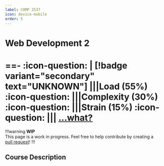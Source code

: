 ```yaml
---
label: COMP 2537
icon: device-mobile
order: 5
---
```

# Web Development 2
==- :icon-question: | [!badge variant="secondary" text="UNKNOWN"]
|||Load (55%)
:icon-question:
|||Complexity (30%)
:icon-question:
|||Strain (15%)
:icon-question:
|||
[...what?](/cdi)
===
!!!warning
**WIP** <br>
This page is a work in progress. Feel free to help contribute by creating a [pull request](https://github.com/lunauii/bcit-resources/pulls)!
!!!
## Course Description
